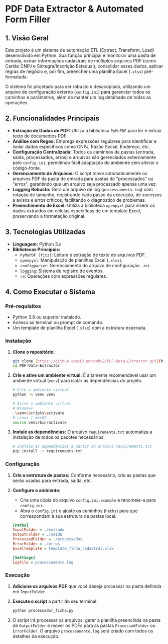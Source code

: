 # PDF Data Extractor & Automated Form Filler

## 1. Visão Geral

Este projeto é um sistema de automação ETL (Extract, Transform, Load) desenvolvido em Python. Sua função principal é monitorar uma pasta de entrada, extrair informações cadastrais de múltiplos arquivos PDF (como Cartão CNPJ e Sintegra/Inscrição Estadual), consolidar esses dados, aplicar regras de negócio e, por fim, preencher uma planilha Excel (`.xlsx`) pré-formatada.

O sistema foi projetado para ser robusto e desacoplado, utilizando um arquivo de configuração externo (`config.ini`) para gerenciar todos os caminhos e parâmetros, além de manter um log detalhado de todas as operações.

## 2. Funcionalidades Principais

- **Extração de Dados de PDF:** Utiliza a biblioteca `PyMuPDF` para ler e extrair texto de documentos PDF.
- **Análise com Regex:** Emprega expressões regulares para identificar e isolar dados específicos como CNPJ, Razão Social, Endereço, etc.
- **Configuração Centralizada:** Todos os caminhos de pastas (entrada, saída, processados, erros) e arquivos são gerenciados externamente pelo `config.ini`, permitindo fácil adaptação do ambiente sem alterar o código-fonte.
- **Gerenciamento de Arquivos:** O script move automaticamente os arquivos PDF da pasta de entrada para pastas de "processados" ou "erros", garantindo que um arquivo seja processado apenas uma vez.
- **Logging Robusto:** Gera um arquivo de log (`processamento.log`) com rotação de tamanho, registrando cada passo da execução, de sucessos a avisos e erros críticos, facilitando o diagnóstico de problemas.
- **Preenchimento de Excel:** Utiliza a biblioteca `openpyxl` para inserir os dados extraídos em células específicas de um template Excel, preservando a formatação original.

## 3. Tecnologias Utilizadas

- **Linguagem:** Python 3.x
- **Bibliotecas Principais:**
  - `PyMuPDF (fitz)`: Leitura e extração de texto de arquivos PDF.
  - `openpyxl`: Manipulação de planilhas Excel (`.xlsx`).
  - `configparser`: Gerenciamento do arquivo de configuração `.ini`.
  - `logging`: Sistema de registro de eventos.
  - `re`: Operações com expressões regulares.

## 4. Como Executar o Sistema

### Pré-requisitos

- Python 3.8 ou superior instalado.
- Acesso ao terminal ou prompt de comando.
- Um template de planilha Excel (`.xlsx`) com a estrutura esperada.

### Instalação

1.  **Clone o repositório:**
    ```bash
    git clone [https://github.com/Eduardooh92/PDF-Data-Extractor.git](https://github.com/Eduardooh92/PDF-Data-Extractor.git)
    cd PDF-Data-Extractor
    ```

2.  **Crie e ative um ambiente virtual:**
    É altamente recomendável usar um ambiente virtual (`venv`) para isolar as dependências do projeto.
    ```bash
    # Crie o ambiente virtual
    python -m venv venv
    
    # Ative o ambiente virtual
    # Windows
    .\venv\Scripts\activate
    # Linux / macOS
    source venv/bin/activate
    ```

3.  **Instale as dependências:**
    O arquivo `requirements.txt` automatiza a instalação de todos os pacotes necessários.
    ```bash
    # Instale as dependências a partir do arquivo requirements.txt
    pip install -r requirements.txt
    ```

### Configuração

1.  **Crie a estrutura de pastas:** Conforme necessário, crie as pastas que serão usadas para entrada, saída, etc.

2.  **Configure o ambiente:**
    - Crie uma cópia do arquivo `config.ini.example` e renomeie-a para `config.ini`.
    - Abra o `config.ini` e ajuste os caminhos (`Paths`) para que correspondam à sua estrutura de pastas local.

    ```ini
    [Paths]
    InputFolder = ./entrada
    OutputFolder = ./saida
    ProcessedFolder = ./processados
    ErrorFolder = ./erros
    ExcelTemplate = template_ficha_cadastral.xlsx

    [Settings]
    LogFile = processamento.log
    ```

### Execução

1.  **Adicione os arquivos PDF** que você deseja processar na pasta definida em `InputFolder`.

2.  **Execute o script** a partir do seu terminal:
    ```bash
    python processador_ficha.py
    ```

3.  O script irá processar os arquivos, gerar a planilha preenchida na pasta de `OutputFolder` e mover os PDFs para as pastas `ProcessedFolder` ou `ErrorFolder`. O arquivo `processamento.log` será criado com todos os detalhes da execução.

